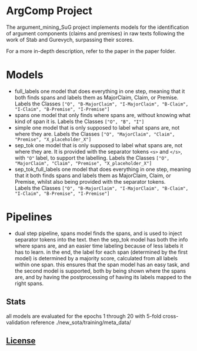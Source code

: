 # ArgComp Project 
The argument_mining_SuG project implements models for the identification of argument components (claims and premises) in raw texts following the work of Stab and Gurevych, surpassing their scores.

For a more in-depth description, refer to the paper in the paper folder.

# Models
- full_labels
  one model that does everything in one step, meaning that it both finds spans and labels them as MajorClaim, Claim, or Premise.  
  Labels the Classes ```["O", "B-MajorClaim", "I-MajorClaim", "B-Claim", "I-Claim", "B-Premise", "I-Premise"]```
- spans
  one model that only finds where spans are, without knowing what kind of span it is. 
  Labels the Classes ```["O", "B", "I"]```
- simple
  one model that is only supposed to label what spans are, not where they are. 
  Labels the Classes ```["O", "MajorClaim", "Claim", "Premise", "X_placeholder_X"]```
- sep_tok
  one model that is only supposed to label what spans are, not where they are. It is provided with the separator tokens ```<s>``` and ```</s>```, with ```"O"``` label, to support the labelling.
  Labels the Classes ```["O", "MajorClaim", "Claim", "Premise", "X_placeholder_X"]```
- sep_tok_full_labels
  one model that does everything in one step, meaning that it both finds spans and labels them as MajorClaim, Claim, or Premise, whilst also being provided with the separator tokens.  
  Labels the Classes ```["O", "B-MajorClaim", "I-MajorClaim", "B-Claim", "I-Claim", "B-Premise", "I-Premise"]```

# Pipelines

- dual step pipeline, spans model finds the spans, and is used to inject separator tokens into the text. then the sep_tok model has both the info where spans are, and an easier time labeling because of less labels it has to learn. in the end, the label for each span (determined by the first model) is determined by a majority score, calculated from all labels within one span. this ensures that the span model has an easy task, and the second model is supported, both by being shown where the spans are, and by having the postprocessing of having its labels mapped to the right spans. 

## Stats
all models are evaluated for the epochs 1 through 20 with 5-fold cross-validation
reference ./new_sota/training/meta_data/

## [License](https://github.com/Theoreticallyhugo/argument_mining_SuG/blob/main/LICENSE.txt)
